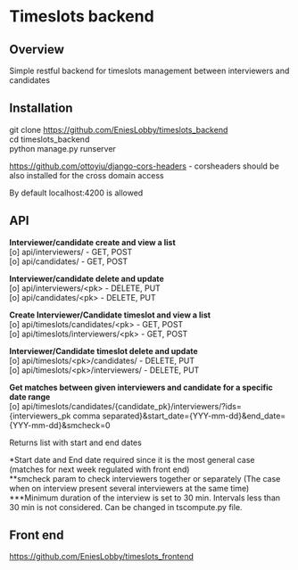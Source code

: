# Timeslots backend
## Overview
Simple restful backend for timeslots management between interviewers and candidates  

## Installation
git clone https://github.com/EniesLobby/timeslots_backend  
cd timeslots_backend  
python manage.py runserver  
  
https://github.com/ottoyiu/django-cors-headers - corsheaders should be also installed for the cross domain access  
  
By default localhost:4200 is allowed  


## API

<b>Interviewer/candidate create and view a list</b>  
[o] api/interviewers/ - GET, POST  
[o] api/candidates/ - GET, POST  
  
<b>Interviewer/candidate delete and update</b>  
[o] api/interviewers/\<pk\> - DELETE, PUT  
[o] api/candidates/\<pk\> - DELETE, PUT  
  
<b>Create Interviewer/Candidate timeslot and view a list</b>  
[o] api/timeslots/candidates/\<pk\> - GET, POST  
[o] api/timeslots/interviewers/\<pk\> - GET, POST    

<b>Interviewer/Candidate timeslot delete and update</b>  
[o] api/timeslots/\<pk\>/candidates/ - DELETE, PUT  
[o] api/timeslots/\<pk\>/interviewers/ - DELETE, PUT  
  
<b>Get matches between given interviewers and candidate for a specific date range</b>  
[o] api/timeslots/candidates/{candidate_pk}/interviewers/?ids={interviewers_pk comma separated}&start_date={YYY-mm-dd}&end_date={YYY-mm-dd}&smcheck=0 

Returns list with start and end dates

*Start date and End date required since it is the most general case (matches for next week regulated with front end)  
**smcheck param to check interviewers together or separately (The case when on interview present several interviewers at the same time)  
***Minimum duration of the interview is set to 30 min. Intervals less than 30 min is not considered. Can be changed in tscompute.py file.  

## Front end
https://github.com/EniesLobby/timeslots_frontend